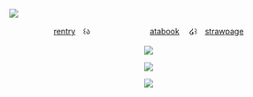 ![](https://komarev.com/ghpvc/?username=sacrificedfool&color=ffffff&label=sacrificed)
<p align="center"
  
[rentry](https://rentry.co/ssacrificed)　꒰ა 　ㅤㅤㅤㅤㅤㅤㅤ[atabook](https://sacrificedfool.atabook.org/)　 ໒꒱　[strawpage](https://cheriefraise.straw.page)
<br>
<br>
<img src="https://files.catbox.moe/25wwqd.png"/>
</p>
<p align="center">
<img src="https://files.catbox.moe/6l4ouv.png"/>
</p>

<p align="center">
  <img src="https://files.catbox.moe/cjw0c3.png"/>
  <br>
  <br>
</p>

<!--
**sacrificedfool/sacrificedfool** is a ✨ _special_ ✨ repository because its `README.md` (this file) appears on your GitHub profile.

Here are some ideas to get you started:

- 🔭 I’m currently working on ...
- 🌱 I’m currently learning ...
- 👯 I’m looking to collaborate on ...
- 🤔 I’m looking for help with ...
- 💬 Ask me about ...
- 📫 How to reach me: ...
- 😄 Pronouns: ...
- ⚡ Fun fact: ...
-->
